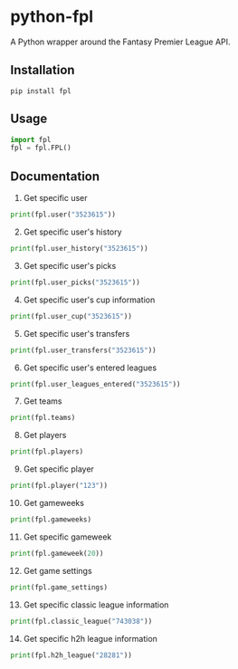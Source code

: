 python-fpl
==========

A Python wrapper around the Fantasy Premier League API.

Installation
------------

```
pip install fpl
```

Usage
-----

```python
import fpl
fpl = fpl.FPL()
```

Documentation
-------------

1. Get specific user

```python
print(fpl.user("3523615"))
```

2. Get specific user's history

```python
print(fpl.user_history("3523615"))
```

3. Get specific user's picks

```python
print(fpl.user_picks("3523615"))
```

4. Get specific user's cup information

```python
print(fpl.user_cup("3523615"))
```

5. Get specific user's transfers

```python
print(fpl.user_transfers("3523615"))
```

6. Get specific user's entered leagues

```python
print(fpl.user_leagues_entered("3523615"))
```

7. Get teams

```python
print(fpl.teams)
```

8. Get players

```python
print(fpl.players)
```

9. Get specific player

```python
print(fpl.player("123"))
```

10. Get gameweeks

```python
print(fpl.gameweeks)
```

11. Get specific gameweek

```python
print(fpl.gameweek(20))
```

12. Get game settings

```python
print(fpl.game_settings)
```

13. Get specific classic league information

```python
print(fpl.classic_league("743038"))
```

14. Get specific h2h league information

```python
print(fpl.h2h_league("28281"))
```